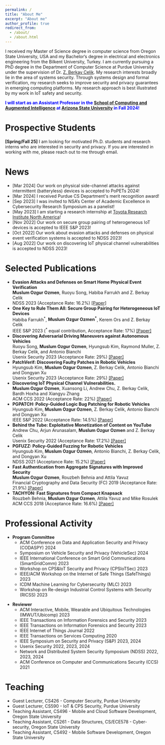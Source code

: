 ```yaml
---
permalink: /
title: "About Me"
excerpt: "About me"
author_profile: true
redirect_from: 
  - /about/
  - /about.html
---
```


<!-- Google tag (gtag.js) -->
<script async src="https://www.googletagmanager.com/gtag/js?id=G-L35CRPKX3F"></script>
<script>
  window.dataLayer = window.dataLayer || [];
  function gtag(){dataLayer.push(arguments);}
  gtag('js', new Date());

  gtag('config', 'G-L35CRPKX3F');
</script>

I received my Master of Science degree in computer science from Oregon State University, USA and my Bachelor‘s degree in electrical and electronics engineering from the Bilkent University, Turkey. I am currently pursuing a PhD degree in the Department of Computer Science at Purdue University under the supervision of Dr. [Z. Berkay Celik](https://beerkay.github.io). My research interests broadly lie in the area of systems security. Through systems design and formal verification, my research seeks to improve security and privacy guarantees in emerging computing platforms. My research approach is best illustrated by my work in IoT safety and security.

<p style="color:blue;"> <b> I will start as an Assistant Professor in the <a href='https://scai.engineering.asu.edu/'>School of Computing and Augmented Intelligence</a> at <a href='https://www.asu.edu/'>Arizona State University</a> in Fall 2024! </b> </p> 


Prospective Students
============
<b>[Spring/Fall 25]</b> I am looking for motivated Ph.D. students and research interns who are interested in security and privacy. If you are interested in working with me, please reach out to me through email.


News
============
<ul>
	<li>
		[Mar 2024] Our work on physical side-channel attacks against intermittent (batteryless) devices is accepted to PoPETs 2024!
	</li>
	<li>
		[Mar 2024] I received Purdue CS Department's merit recognition award!
	</li>
	<li>
		[Sep 2023] I was invited to NSA’s Center of Academic Excellence in Cybersecurity Research Symposium as a panelist!
	</li>
	<li>
		[May 2023] I am starting a research internship at <a href='https://amrd.toyota.com/division/trina/'>Toyota Research Institute North America</a>!
	</li>
	<li>
		[Nov 2022] Our work on secure group pairing of heterogeneous IoT devices is accepted to IEEE S&P 2023!
	</li>
	<li>
		[Oct 2022] Our work about evasion attacks and defenses on physical event verification systems is accepted to NDSS 2023!
	</li>
	<li>
		[Aug 2022] Our work on discovering IoT physical channel vulnerabilities is accepted to NDSS 2023!
	</li>
</ul>



Selected Publications
============
<ul>
	<li><b>Evasion Attacks and Defenses on Smart Home Physical Event Verification</b>
			<br/>
			<b>Muslum Ozgur Ozmen</b>, Ruoyu Song, Habiba Farrukh and Z. Berkay Celik
			<br/>
			NDSS 2023 (Acceptance Rate: 16.2%) <a href='https://www.ndss-symposium.org/wp-content/uploads/2023/02/ndss2023_s70_paper.pdf'>[Paper]</a> <br/>
	</li>
	<li><b>One Key to Rule Them All: Secure Group Pairing for Heterogeneous IoT Devices</b>
			<br/>
			Habiba Farrukh<sup>*</sup>, <b>Muslum Ozgur Ozmen<sup>*</sup></b>, Kerem Ors and Z. Berkay Celik
			<br/>
			IEEE S&P 2023 (<sup>*</sup> equal contribution, Acceptance Rate: 17%) <a href='https://www.researchgate.net/profile/Muslum-Ozgur-Ozmen/publication/366182520_One_Key_to_Rule_Them_All_Secure_Group_Pairing_for_Heterogeneous_IoT_Devices/links/6395603a484e65005bff0aaa/One-Key-to-Rule-Them-All-Secure-Group-Pairing-for-Heterogeneous-IoT-Devices.pdf'>[Paper]</a> <br/>
	</li>
	<li><b>Discovering Adversarial Driving Maneuvers against Autonomous Vehicles</b>
			<br/>
			Ruoyu Song, <b>Muslum Ozgur Ozmen</b>,  Hyungsub Kim, Raymond Muller, Z. Berkay Celik, and Antonio Bianchi
			<br/>
			Usenix Security 2023 (Acceptance Rate: 29%) <a href='https://www.usenix.org/system/files/usenixsecurity23-song.pdf'>[Paper]</a> <br/>
	</li>
	<li><b>PatchVerif: Discovering Faulty Patches in Robotic Vehicles</b>
			<br/>
			Hyungsub Kim, <b>Muslum Ozgur Ozmen</b>, Z. Berkay Celik, Antonio Bianchi and Dongyan Xu
			<br/>
			Usenix Security 2023 (Acceptance Rate: 29%) <a href='https://www.usenix.org/system/files/sec23summer_5-kim_hyungsub-prepub.pdf'>[Paper]</a> <br/>
	</li>
	<li><b>Discovering IoT Physical Channel Vulnerabilities.</b>
			<br/>
			<b>Muslum Ozgur Ozmen</b>, Xuansong Li, Andrew Chu, Z. Berkay Celik, Bardh Hoxha and Xiangyu Zhang
			<br/>
			ACM CCS 2022 (Acceptance Rate: 22%) <a href='https://www.researchgate.net/profile/Muslum-Ozgur-Ozmen/publication/363735871_Discovering_IoT_Physical_Channel_Vulnerabilities/links/632bcbf60a708521501162d4/Discovering-IoT-Physical-Channel-Vulnerabilities.pdf'>[Paper]</a> <br/>
	</li>
	<li><b>PGPATCH: Policy-Guided Logic Bug Patching for Robotic Vehicles</b>
			<br/>
			Hyungsub Kim, <b>Muslum Ozgur Ozmen</b>, Z. Berkay Celik, Antonio Bianchi and Dongyan Xu
			<br/>
			IEEE S&P 2022 (Acceptance Rate: 14.5%) <a href='https://ieeexplore.ieee.org/abstract/document/9833567/'>[Paper]</a> <br/>
	</li>
	<li><b>Behind the Tube: Exploitative Monetization of Content on YouTube</b>
			<br/>
			Andrew Chu, Arjun Arunasalam, <b>Muslum Ozgur Ozmen</b> and Z. Berkay Celik
			<br/>
			Usenix Security 2022 (Acceptance Rate: 17.2%) <a href='https://www.usenix.org/system/files/sec22-chu.pdf'>[Paper]</a> <br/>
	</li>
	<li><b>PGFUZZ: Policy-Guided Fuzzing for Robotic Vehicles</b>
			<br/>
			Hyungsub Kim, <b>Muslum Ozgur Ozmen</b>, Antonio Bianchi, Z. Berkay Celik, and Dongyan Xu
			<br/>
			NDSS 2021 (Acceptance Rate: 15.2%) <a href='https://www.ndss-symposium.org/wp-content/uploads/ndss2021_6A-1_24096_paper.pdf'>[Paper]</a> <br/>
	</li>
	<li><b>Fast Authentication from Aggregate Signatures with Improved Security</b>
			<br/>
			<b>Muslum Ozgur Ozmen</b>,  Rouzbeh Behnia and Attila Yavuz
			<br/>
			Financial Cryptography and Data Security (FC) 2019 (Acceptance Rate: 21.9%) <a href='http://www.ifca.ai/fc19/preproceedings/32-preproceedings.pdf'>[Paper]</a> <br/>
	</li>
	<li><b>TACHYON: Fast Signatures from Compact Knapsack</b>
			<br/>
			Rouzbeh Behnia, <b>Muslum Ozgur Ozmen</b>, Attila Yavuz and Mike Rosulek
			<br/>
			ACM CCS 2018 (Acceptance Rate: 16.6%) <a href='https://www.researchgate.net/profile/Muslum-Ozgur-Ozmen/publication/328322299_TACHYON_Fast_Signatures_from_Compact_Knapsack/links/5bcf6a5b299bf1a43d9b380f/TACHYON-Fast-Signatures-from-Compact-Knapsack.pdf'>[Paper]</a> <br/>
	</li>
</ul>









Professional Activity
==============
<ul>
	<li>
		<b>Program Committee</b>
		<ul>
			<li>
				ACM Conference on Data and Application Security and Privacy (CODASPY) 2024
			</li>
			<li>
				Symposium on Vehicle Security and Privacy (VehicleSec) 2024
			</li>
			<li>
				IEEE International Conference on Smart Grid Communications (SmartGridComm) 2023
			</li>
			<li>
				Workshop on CPS&IoT Security and Privacy (CPSIoTSec) 2023
			</li>
			<li>
				IEEE/ACM Workshop on the Internet of Safe Things (SafeThings) 2023
			</li>
			<li>
				ICDM Machine Learning for Cybersecurity (MLC) 2023
			</li>
			<li>
				Workshop on Re-design Industrial Control Systems with Security (RICSS) 2023
			</li>
		</ul>
	</li>
</ul>
<ul>
	<li>
		<b>Reviewer</b>
		<ul>
			<li>
				ACM Interactive, Mobile, Wearable and Ubiquitous Technologies (IMWUT/Ubicomp) 2023
			</li>
			<li>
				IEEE Transactions on Information Forensics and Security 2023
			</li>
			<li>
				IEEE Transactions on Information Forensics and Security 2023
			</li>
			<li>
				IEEE Internet of Things Journal 2022
			</li>
			<li>
				IEEE Transactions on Services Computing 2020
			</li>
			<li>
				IEEE Symposium on Security and Privacy (S&P) 2023, 2024
			</li>
			<li>
				Usenix Security 2022, 2023, 2024
			</li>
			<li>
				Network and Distributed System Security Symposium (NDSS) 2022, 2023, 2024
			</li>
			<li>
				ACM Conference on Computer and Communications Security (CCS) 2021
			</li>
		</ul>
	</li>
</ul>




	
Teaching
========
<ul>
	<li>
		Guest Lecturer, CS426 - Computer Security, Purdue University
	</li>
	<li>
		Guest Lecturer, CS590 - IoT & CPS Security, Purdue University
	</li>
	<li>
		Teaching Assistant, CS496 - Mobile and Cloud Software Development, Oregon State University
	</li>
	<li>
		Teaching Assistant, CS261 - Data Structures, CS/ECE578 - Cyber-security, Oregon State University
	</li>
	<li>
		Teaching Assistant, CS492 - Mobile Software Development, Oregon State University
	</li>
</ul>



<!-- excerpt: 'This paper is about the number 1. The number 2 is left for future work.' -->
<!-- date: 2019-11-01 -->
<!-- venue: 'IEEE InfoCom 2020' -->
<!-- paperurl: 'http://academicpages.github.io/files/paper1.pdf'
citation: 'Your Name, You. (2009). &quot;Paper Title Number 1.&quot; <i>Journal 1</i>. 1(1).' -->
<!-- --- -->

<!-- This is the front page of a website that is powered by the [academicpages template](https://github.com/academicpages/academicpages.github.io) and hosted on GitHub pages. [GitHub pages](https://pages.github.com) is a free service in which websites are built and hosted from code and data stored in a GitHub repository, automatically updating when a new commit is made to the respository. This template was forked from the [Minimal Mistakes Jekyll Theme](https://mmistakes.github.io/minimal-mistakes/) created by Michael Rose, and then extended to support the kinds of content that academics have: publications, talks, teaching, a portfolio, blog posts, and a dynamically-generated CV. You can fork [this repository](https://github.com/academicpages/academicpages.github.io) right now, modify the configuration and markdown files, add your own PDFs and other content, and have your own site for free, with no ads! An older version of this template powers my own personal website at [stuartgeiger.com](http://stuartgeiger.com), which uses [this Github repository](https://github.com/staeiou/staeiou.github.io).

A data-driven personal website
======
Like many other Jekyll-based GitHub Pages templates, academicpages makes you separate the website's content from its form. The content & metadata of your website are in structured markdown files, while various other files constitute the theme, specifying how to transform that content & metadata into HTML pages. You keep these various markdown (.md), YAML (.yml), HTML, and CSS files in a public GitHub repository. Each time you commit and push an update to the repository, the [GitHub pages](https://pages.github.com/) service creates static HTML pages based on these files, which are hosted on GitHub's servers free of charge.

Many of the features of dynamic content management systems (like Wordpress) can be achieved in this fashion, using a fraction of the computational resources and with far less vulnerability to hacking and DDoSing. You can also modify the theme to your heart's content without touching the content of your site. If you get to a point where you've broken something in Jekyll/HTML/CSS beyond repair, your markdown files describing your talks, publications, etc. are safe. You can rollback the changes or even delete the repository and start over -- just be sure to save the markdown files! Finally, you can also write scripts that process the structured data on the site, such as [this one](https://github.com/academicpages/academicpages.github.io/blob/master/talkmap.ipynb) that analyzes metadata in pages about talks to display [a map of every location you've given a talk](https://academicpages.github.io/talkmap.html).

Getting started
======
1. Register a GitHub account if you don't have one and confirm your e-mail (required!)
1. Fork [this repository](https://github.com/academicpages/academicpages.github.io) by clicking the "fork" button in the top right. 
1. Go to the repository's settings (rightmost item in the tabs that start with "Code", should be below "Unwatch"). Rename the repository "[your GitHub username].github.io", which will also be your website's URL.
1. Set site-wide configuration and create content & metadata (see below -- also see [this set of diffs](http://archive.is/3TPas) showing what files were changed to set up [an example site](https://getorg-testacct.github.io) for a user with the username "getorg-testacct")
1. Upload any files (like PDFs, .zip files, etc.) to the files/ directory. They will appear at https://[your GitHub username].github.io/files/example.pdf.  
1. Check status by going to the repository settings, in the "GitHub pages" section

Site-wide configuration
------
The main configuration file for the site is in the base directory in [_config.yml](https://github.com/academicpages/academicpages.github.io/blob/master/_config.yml), which defines the content in the sidebars and other site-wide features. You will need to replace the default variables with ones about yourself and your site's github repository. The configuration file for the top menu is in [_data/navigation.yml](https://github.com/academicpages/academicpages.github.io/blob/master/_data/navigation.yml). For example, if you don't have a portfolio or blog posts, you can remove those items from that navigation.yml file to remove them from the header. 

Create content & metadata
------
For site content, there is one markdown file for each type of content, which are stored in directories like _publications, _talks, _posts, _teaching, or _pages. For example, each talk is a markdown file in the [_talks directory](https://github.com/academicpages/academicpages.github.io/tree/master/_talks). At the top of each markdown file is structured data in YAML about the talk, which the theme will parse to do lots of cool stuff. The same structured data about a talk is used to generate the list of talks on the [Talks page](https://academicpages.github.io/talks), each [individual page](https://academicpages.github.io/talks/2012-03-01-talk-1) for specific talks, the talks section for the [CV page](https://academicpages.github.io/cv), and the [map of places you've given a talk](https://academicpages.github.io/talkmap.html) (if you run this [python file](https://github.com/academicpages/academicpages.github.io/blob/master/talkmap.py) or [Jupyter notebook](https://github.com/academicpages/academicpages.github.io/blob/master/talkmap.ipynb), which creates the HTML for the map based on the contents of the _talks directory).

**Markdown generator**

I have also created [a set of Jupyter notebooks](https://github.com/academicpages/academicpages.github.io/tree/master/markdown_generator
) that converts a CSV containing structured data about talks or presentations into individual markdown files that will be properly formatted for the academicpages template. The sample CSVs in that directory are the ones I used to create my own personal website at stuartgeiger.com. My usual workflow is that I keep a spreadsheet of my publications and talks, then run the code in these notebooks to generate the markdown files, then commit and push them to the GitHub repository.

How to edit your site's GitHub repository
------
Many people use a git client to create files on their local computer and then push them to GitHub's servers. If you are not familiar with git, you can directly edit these configuration and markdown files directly in the github.com interface. Navigate to a file (like [this one](https://github.com/academicpages/academicpages.github.io/blob/master/_talks/2012-03-01-talk-1.md) and click the pencil icon in the top right of the content preview (to the right of the "Raw | Blame | History" buttons). You can delete a file by clicking the trashcan icon to the right of the pencil icon. You can also create new files or upload files by navigating to a directory and clicking the "Create new file" or "Upload files" buttons. 

Example: editing a markdown file for a talk
![Editing a markdown file for a talk](/images/editing-talk.png)

For more info
------
More info about configuring academicpages can be found in [the guide](https://academicpages.github.io/markdown/). The [guides for the Minimal Mistakes theme](https://mmistakes.github.io/minimal-mistakes/docs/configuration/) (which this theme was forked from) might also be helpful.
 -->
